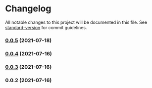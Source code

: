 # Changelog

All notable changes to this project will be documented in this file. See [standard-version](https://github.com/conventional-changelog/standard-version) for commit guidelines.

### [0.0.5](https://github.com/nicolasdao/switch-cloud/compare/v0.0.4...v0.0.5) (2021-07-18)

### [0.0.4](https://github.com/nicolasdao/switch-cloud/compare/v0.0.3...v0.0.4) (2021-07-16)

### [0.0.3](https://github.com/nicolasdao/switch-cloud/compare/v0.0.2...v0.0.3) (2021-07-16)

### 0.0.2 (2021-07-16)
